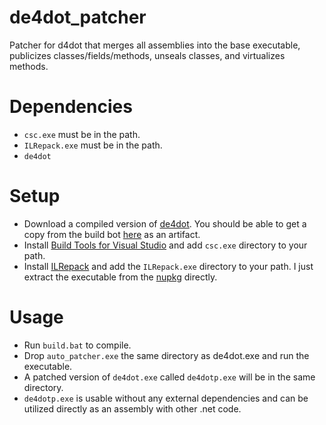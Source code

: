 # de4dot_patcher
Patcher for d4dot that merges all assemblies into the base executable, publicizes classes/fields/methods, unseals classes, and virtualizes methods.

# Dependencies
- `csc.exe` must be in the path. 
- `ILRepack.exe` must be in the path.
- `de4dot`

# Setup
- Download a compiled version of [de4dot](https://github.com/mobile46/de4dot). You should be able to get a copy from the build bot [here](https://github.com/mobile46/de4dot/actions) as an artifact.
- Install [Build Tools for Visual Studio](https://visualstudio.microsoft.com/downloads/#build-tools-for-visual-studio-2022) and add `csc.exe` directory to your path.
- Install [ILRepack](https://github.com/gluck/il-repack) and add the `ILRepack.exe` directory to your path. I just extract the executable from the [nupkg](http://nuget.org/api/v2/package/ILRepack) directly.

# Usage

- Run `build.bat` to compile.
- Drop `auto_patcher.exe` the same directory as de4dot.exe and run the executable.
- A patched version of `de4dot.exe` called `de4dotp.exe` will be in the same directory.
- `de4dotp.exe` is usable without any external dependencies and can be utilized directly as an assembly with other .net code.
